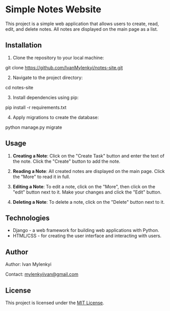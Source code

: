 
# Simple Notes Website

This project is a simple web application that allows users to create, read, edit, and delete notes. All notes are displayed on the main page as a list.

## Installation

1. Clone the repository to your local machine:

git clone https://github.com/IvanMylenkyi/notes-site.git

2. Navigate to the project directory:

cd notes-site

3. Install dependencies using pip:

pip install -r requirements.txt

4. Apply migrations to create the database:

python manage.py migrate

## Usage

1. **Creating a Note**: Click on the "Create Task" button and enter the text of the note. Click the "Create" button to add the note.

2. **Reading a Note**: All created notes are displayed on the main page. Click the "More" to read it in full.

3. **Editing a Note**: To edit a note, click on the "More", then click on the "edit" button next to it. Make your changes and click the "Edit" button.

4. **Deleting a Note**: To delete a note, click on the "Delete" button next to it.


## Technologies

- Django - a web framework for building web applications with Python.
- HTML/CSS - for creating the user interface and interacting with users.

## Author

Author: Ivan Mylenkyi

Contact: mylenkyiivan@gmail.com

## License

This project is licensed under the [MIT License](LICENSE).
